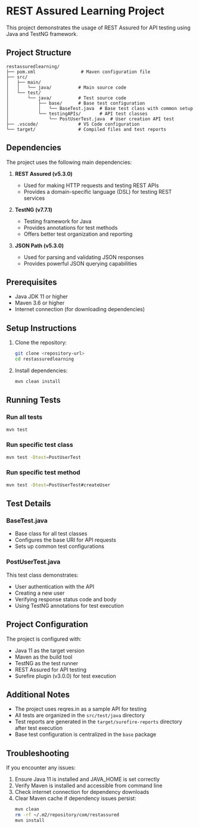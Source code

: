 # REST Assured Learning Project

This project demonstrates the usage of REST Assured for API testing using Java and TestNG framework.

## Project Structure

```
restassuredlearning/
├── pom.xml                 # Maven configuration file
├── src/
│   ├── main/
│   │   └── java/          # Main source code
│   └── test/
│       └── java/          # Test source code
│           ├── base/      # Base test configuration
│           │   └── BaseTest.java  # Base test class with common setup
│           └── testingAPIs/       # API test classes
│               └── PostUserTest.java  # User creation API test
├── .vscode/               # VS Code configuration
└── target/                # Compiled files and test reports
```

## Dependencies

The project uses the following main dependencies:

1. **REST Assured (v5.3.0)**
   - Used for making HTTP requests and testing REST APIs
   - Provides a domain-specific language (DSL) for testing REST services

2. **TestNG (v7.7.1)**
   - Testing framework for Java
   - Provides annotations for test methods
   - Offers better test organization and reporting

3. **JSON Path (v5.3.0)**
   - Used for parsing and validating JSON responses
   - Provides powerful JSON querying capabilities

## Prerequisites

- Java JDK 11 or higher
- Maven 3.6 or higher
- Internet connection (for downloading dependencies)

## Setup Instructions

1. Clone the repository:
   ```bash
   git clone <repository-url>
   cd restassuredlearning
   ```

2. Install dependencies:
   ```bash
   mvn clean install
   ```

## Running Tests

### Run all tests
```bash
mvn test
```

### Run specific test class
```bash
mvn test -Dtest=PostUserTest
```

### Run specific test method
```bash
mvn test -Dtest=PostUserTest#createUser
```

## Test Details

### BaseTest.java
- Base class for all test classes
- Configures the base URI for API requests
- Sets up common test configurations

### PostUserTest.java
This test class demonstrates:
- User authentication with the API
- Creating a new user
- Verifying response status code and body
- Using TestNG annotations for test execution

## Project Configuration

The project is configured with:
- Java 11 as the target version
- Maven as the build tool
- TestNG as the test runner
- REST Assured for API testing
- Surefire plugin (v3.0.0) for test execution

## Additional Notes

- The project uses reqres.in as a sample API for testing
- All tests are organized in the `src/test/java` directory
- Test reports are generated in the `target/surefire-reports` directory after test execution
- Base test configuration is centralized in the `base` package

## Troubleshooting

If you encounter any issues:

1. Ensure Java 11 is installed and JAVA_HOME is set correctly
2. Verify Maven is installed and accessible from command line
3. Check internet connection for dependency downloads
4. Clear Maven cache if dependency issues persist:
   ```bash
   mvn clean
   rm -rf ~/.m2/repository/com/restassured
   mvn install
   ``` 